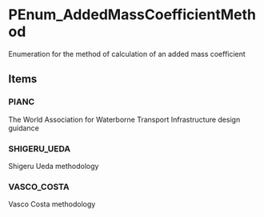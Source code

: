 # PEnum_AddedMassCoefficientMethod

Enumeration for the method of calculation of an added mass coefficient<!-- end of definition -->

## Items

### PIANC
The World Association for Waterborne Transport Infrastructure design guidance

### SHIGERU_UEDA
Shigeru Ueda methodology

### VASCO_COSTA
Vasco Costa methodology
